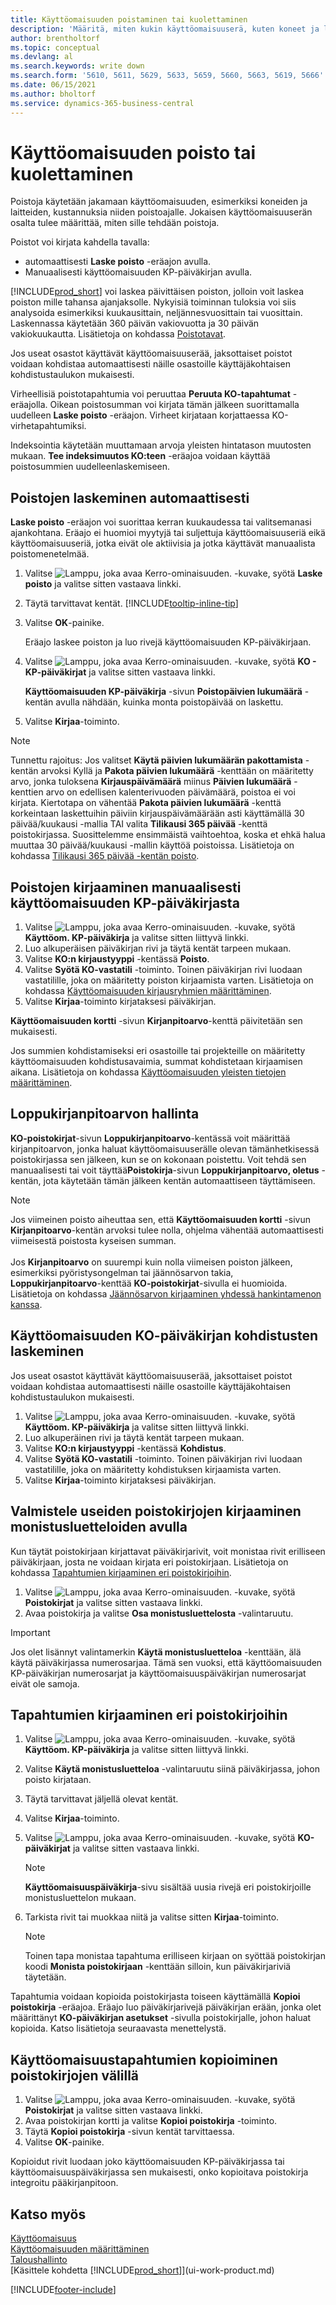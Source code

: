 ```yaml
---
title: Käyttöomaisuuden poistaminen tai kuolettaminen
description: 'Määritä, miten kukin käyttöomaisuuserä, kuten koneet ja laitteet, arvostetaan, poistetaan tai kuoletetaan niiden elinkaaren aikana.'
author: brentholtorf
ms.topic: conceptual
ms.devlang: al
ms.search.keywords: write down
ms.search.form: '5610, 5611, 5629, 5633, 5659, 5660, 5663, 5619, 5666'
ms.date: 06/15/2021
ms.author: bholtorf
ms.service: dynamics-365-business-central
---
```

# <a name="depreciate-or-amortize-fixed-assets"></a>Käyttöomaisuuden poisto tai kuolettaminen

Poistoja käytetään jakamaan käyttöomaisuuden, esimerkiksi koneiden ja laitteiden, kustannuksia niiden poistoajalle. Jokaisen käyttöomaisuuserän osalta tulee määrittää, miten sille tehdään poistoja.  

 Poistot voi kirjata kahdella tavalla:  

* automaattisesti **Laske poisto** -eräajon avulla.  
* Manuaalisesti käyttöomaisuuden KP-päiväkirjan avulla.  

[!INCLUDE[prod_short](includes/prod_short.md)] voi laskea päivittäisen poiston, jolloin voit laskea poiston mille tahansa ajanjaksolle. Nykyisiä toiminnan tuloksia voi siis analysoida esimerkiksi kuukausittain, neljännesvuosittain tai vuosittain. Laskennassa käytetään 360 päivän vakiovuotta ja 30 päivän vakiokuukautta. Lisätietoja on kohdassa [Poistotavat](fa-depreciation-methods.md).  

Jos useat osastot käyttävät käyttöomaisuuserää, jaksottaiset poistot voidaan kohdistaa automaattisesti näille osastoille käyttäjäkohtaisen kohdistustaulukon mukaisesti.  

Virheellisiä poistotapahtumia voi peruuttaa **Peruuta KO-tapahtumat** -eräajolla. Oikean poistosumman voi kirjata tämän jälkeen suorittamalla uudelleen **Laske poisto** -eräajon. Virheet kirjataan korjattaessa KO-virhetapahtumiksi.  

Indeksointia käytetään muuttamaan arvoja yleisten hintatason muutosten mukaan. **Tee indeksimuutos KO:teen** -eräajoa voidaan käyttää poistosummien uudelleenlaskemiseen.  

## <a name="to-calculate-depreciation-automatically"></a>Poistojen laskeminen automaattisesti

**Laske poisto** -eräajon voi suorittaa kerran kuukaudessa tai valitsemanasi ajankohtana. Eräajo ei huomioi myytyjä tai suljettuja käyttöomaisuuseriä eikä käyttöomaisuuseriä, jotka eivät ole aktiivisia ja jotka käyttävät manuaalista poistomenetelmää.  

1. Valitse ![Lamppu, joka avaa Kerro-ominaisuuden.](media/ui-search/search_small.png "Kerro, mitä haluat tehdä") -kuvake, syötä **Laske poisto** ja valitse sitten vastaava linkki.  
2. Täytä tarvittavat kentät. [!INCLUDE[tooltip-inline-tip](includes/tooltip-inline-tip_md.md)]  
3. Valitse **OK**-painike.  

    Eräajo laskee poiston ja luo rivejä käyttöomaisuuden KP-päiväkirjaan.

4. Valitse ![Lamppu, joka avaa Kerro-ominaisuuden.](media/ui-search/search_small.png "Kerro, mitä haluat tehdä") -kuvake, syötä **KO - KP-päiväkirjat** ja valitse sitten vastaava linkki.  

    **Käyttöomaisuuden KP-päiväkirja** -sivun **Poistopäivien lukumäärä** -kentän avulla nähdään, kuinka monta poistopäivää on laskettu.  
5. Valitse **Kirjaa**-toiminto.  

> [!NOTE]
> Tunnettu rajoitus: Jos valitset **Käytä päivien lukumäärän pakottamista** -kentän arvoksi Kyllä ja **Pakota päivien lukumäärä** -kenttään on määritetty arvo, jonka tuloksena **Kirjauspäivämäärä** miinus **Päivien lukumäärä** -kenttien arvo on edellisen kalenterivuoden päivämäärä, poistoa ei voi kirjata.
> Kiertotapa on vähentää **Pakota päivien lukumäärä** -kenttä korkeintaan laskettuihin päiviin kirjauspäivämäärään asti käyttämällä 30 päivää/kuukausi -mallia TAI valita **Tilikausi 365 päivää** -kenttä poistokirjassa.
> Suosittelemme ensimmäistä vaihtoehtoa, koska et ehkä halua muuttaa 30 päivää/kuukausi -mallin käyttöä poistoissa. Lisätietoja on kohdassa [Tilikausi 365 päivää -kentän poisto](fa-how-setup-depreciation.md#fiscal-year-365-days-field-depreciation).


## <a name="to-post-depreciation-manually-from-the-fixed-asset-gl-journal"></a>Poistojen kirjaaminen manuaalisesti käyttöomaisuuden KP-päiväkirjasta

1. Valitse ![Lamppu, joka avaa Kerro-ominaisuuden.](media/ui-search/search_small.png "Kerro, mitä haluat tehdä") -kuvake, syötä **Käyttöom. KP-päiväkirja** ja valitse sitten liittyvä linkki.  
2. Luo alkuperäisen päiväkirjan rivi ja täytä kentät tarpeen mukaan.  
3. Valitse **KO:n kirjaustyyppi** -kentässä **Poisto**.  
4. Valitse **Syötä KO-vastatili** -toiminto. Toinen päiväkirjan rivi luodaan vastatilille, joka on määritetty poiston kirjaamista varten. Lisätietoja on kohdassa [Käyttöomaisuuden kirjausryhmien määrittäminen](fa-how-setup-general.md#to-set-up-fixed-asset-posting-groups).
5. Valitse **Kirjaa**-toiminto kirjataksesi päiväkirjan.  

**Käyttöomaisuuden kortti** -sivun **Kirjanpitoarvo**-kenttä päivitetään sen mukaisesti.

Jos summien kohdistamiseksi eri osastoille tai projekteille on määritetty käyttöomaisuuden kohdistusavaimia, summat kohdistetaan kirjaamisen aikana. Lisätietoja on kohdassa [Käyttöomaisuuden yleisten tietojen määrittäminen](fa-how-setup-general.md).  

## <a name="to-manage-the-ending-book-value"></a>Loppukirjanpitoarvon hallinta

**KO-poistokirjat**-sivun **Loppukirjanpitoarvo**-kentässä voit määrittää kirjanpitoarvon, jonka haluat käyttöomaisuuserälle olevan tämänhetkisessä poistokirjassa sen jälkeen, kun se on kokonaan poistettu. Voit tehdä sen manuaalisesti tai voit täyttää**Poistokirja**-sivun **Loppukirjanpitoarvo, oletus** -kentän, jota käytetään tämän jälkeen kentän automaattiseen täyttämiseen.

> [!NOTE]
> Jos viimeinen poisto aiheuttaa sen, että **Käyttöomaisuuden kortti** -sivun **Kirjanpitoarvo**-kentän arvoksi tulee nolla, ohjelma vähentää automaattisesti viimeisestä poistosta kyseisen summan.<br /><br />
> Jos **Kirjanpitoarvo** on suurempi kuin nolla viimeisen poiston jälkeen, esimerkiksi pyöristysongelman tai jäännösarvon takia, **Loppukirjanpitoarvo**-kenttää **KO-poistokirjat**-sivulla ei huomioida. Lisätietoja on kohdassa [Jäännösarvon kirjaaminen yhdessä hankintamenon kanssa](fa-how-acquire.md#to-post-the-salvage-value-together-with-the-acquisition-cost).

## <a name="to-calculate-allocations-for-a-fixed-asset"></a>Käyttöomaisuuden KO-päiväkirjan kohdistusten laskeminen

Jos useat osastot käyttävät käyttöomaisuuserää, jaksottaiset poistot voidaan kohdistaa automaattisesti näille osastoille käyttäjäkohtaisen kohdistustaulukon mukaisesti.  

1. Valitse ![Lamppu, joka avaa Kerro-ominaisuuden.](media/ui-search/search_small.png "Kerro, mitä haluat tehdä") -kuvake, syötä **Käyttöom. KP-päiväkirja** ja valitse sitten liittyvä linkki.  
2. Luo alkuperäinen rivi ja täytä kentät tarpeen mukaan.
3. Valitse **KO:n kirjaustyyppi** -kentässä **Kohdistus**.  
4. Valitse **Syötä KO-vastatili** -toiminto. Toinen päiväkirjan rivi luodaan vastatilille, joka on määritetty kohdistuksen kirjaamista varten.  
5. Valitse **Kirjaa**-toiminto kirjataksesi päiväkirjan.  

## <a name="use-duplication-lists-to-prepare-to-post-to-multiple-depreciation-books"></a>Valmistele useiden poistokirjojen kirjaaminen monistusluetteloiden avulla

Kun täytät poistokirjaan kirjattavat päiväkirjarivit, voit monistaa rivit erilliseen päiväkirjaan, josta ne voidaan kirjata eri poistokirjaan. Lisätietoja on kohdassa [Tapahtumien kirjaaminen eri poistokirjoihin](fa-how-depreciate-amortize.md#to-post-entries-to-different-depreciation-books).

1. Valitse ![Lamppu, joka avaa Kerro-ominaisuuden.](media/ui-search/search_small.png "Kerro, mitä haluat tehdä") -kuvake, syötä **Poistokirjat** ja valitse sitten vastaava linkki.  
2. Avaa poistokirja ja valitse **Osa monistusluettelosta** -valintaruutu.  

> [!IMPORTANT]  
>   Jos olet lisännyt valintamerkin **Käytä monistusluetteloa** -kenttään, älä käytä päiväkirjassa numerosarjaa. Tämä sen vuoksi, että käyttöomaisuuden KP-päiväkirjan numerosarjat ja käyttöomaisuuspäiväkirjan numerosarjat eivät ole samoja.  

## <a name="to-post-entries-to-different-depreciation-books"></a>Tapahtumien kirjaaminen eri poistokirjoihin

1. Valitse ![Lamppu, joka avaa Kerro-ominaisuuden.](media/ui-search/search_small.png "Kerro, mitä haluat tehdä") -kuvake, syötä **Käyttöom. KP-päiväkirja** ja valitse sitten liittyvä linkki.  
2. Valitse **Käytä monistusluetteloa** -valintaruutu siinä päiväkirjassa, johon poisto kirjataan.  
3. Täytä tarvittavat jäljellä olevat kentät.  
4. Valitse **Kirjaa**-toiminto.  
5. Valitse ![Lamppu, joka avaa Kerro-ominaisuuden.](media/ui-search/search_small.png "Kerro, mitä haluat tehdä") -kuvake, syötä **KO-päiväkirjat** ja valitse sitten vastaava linkki.  

    > [!NOTE]  
    >   **Käyttöomaisuuspäiväkirja**-sivu sisältää uusia rivejä eri poistokirjoille monistusluettelon mukaan.  
6. Tarkista rivit tai muokkaa niitä ja valitse sitten **Kirjaa**-toiminto.  

    > [!NOTE]  
    >   Toinen tapa monistaa tapahtuma erilliseen kirjaan on syöttää poistokirjan koodi **Monista poistokirjaan** -kenttään silloin, kun päiväkirjariviä täytetään.  

Tapahtumia voidaan kopioida poistokirjasta toiseen käyttämällä **Kopioi poistokirja** -eräajoa. Eräajo luo päiväkirjarivejä päiväkirjan erään, jonka olet määrittänyt **KO-päiväkirjan asetukset** -sivulla poistokirjalle, johon haluat kopioida. Katso lisätietoja seuraavasta menettelystä.  

## <a name="to-copy-fixed-asset-ledger-entries-between-depreciation-books"></a>Käyttöomaisuustapahtumien kopioiminen poistokirjojen välillä

1. Valitse ![Lamppu, joka avaa Kerro-ominaisuuden.](media/ui-search/search_small.png "Kerro, mitä haluat tehdä") -kuvake, syötä **Poistokirjat** ja valitse sitten vastaava linkki.  
2. Avaa poistokirjan kortti ja valitse **Kopioi poistokirja** -toiminto.  
3. Täytä **Kopioi poistokirja** -sivun kentät tarvittaessa.  
4. Valitse **OK**-painike.  

Kopioidut rivit luodaan joko käyttöomaisuuden KP-päiväkirjassa tai käyttöomaisuuspäiväkirjassa sen mukaisesti, onko kopioitava poistokirja integroitu pääkirjanpitoon.  

## <a name="see-also"></a>Katso myös

[Käyttöomaisuus](fa-manage.md)  
[Käyttöomaisuuden määrittäminen](fa-setup.md)  
[Taloushallinto](finance.md)  
[Käsittele kohdetta [!INCLUDE[prod_short](includes/prod_short.md)]](ui-work-product.md)  


[!INCLUDE[footer-include](includes/footer-banner.md)]
